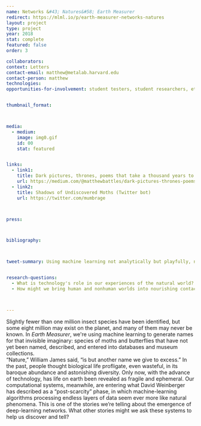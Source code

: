 ```yaml
---
name: Networks &#43; Natures&#58; Earth Measurer
redirect: https://mlml.io/p/earth-measurer-networks-natures
layout: project
type: project
year: 2018
stat: complete
featured: false
order: 3

collaborators:
context: Letters
contact-email: matthew@metalab.harvard.edu
contact-person: matthew
technologies:
opportunities-for-involvement: student testers, student researchers, etc


thumbnail_format:



media:
  - medium:
    image: img0.gif
    id: 00
    stat: featured


links:
  - link1: 
    title: Dark pictures, thrones, poems that take a thousand years to die&#58; algorithms, butterflies, and enigmas of extinction (Medium post)
    url: https://medium.com/@matthewbattles/dark-pictures-thrones-poems-that-take-a-thousand-years-to-die-algorithms-butterflies-and-a85a7e56065b
  - link2: 
    title: Shadows of Undiscovered Moths (Twitter bot) 
    url: https://twitter.com/mumbrage



press:



bibliography:



tweet-summary: Using machine learning not analytically but playfully, not predictively but expressively, to explore the enormity of biodiversity loss in the Anthropocene.


research-questions:
  - What is technology's role in our experiences of the natural world?
  - How might we bring human and nonhuman worlds into nourishing contact through media, data, and direct encounter?



---
```


Slightly fewer than one million insect species have been identified, but some eight million may exist on the planet, and many of them may never be known. In <em>Earth Measurer</em>, we're using machine learning to generate names for that invisible imaginary: species of moths and butterflies that have not yet been named, described, and entered into databases and museum collections.  
“Nature,” William James said, “is but another name we give to excess.” In the past, people thought biological life profligate, even wasteful, in its baroque abundance and astonishing diversity. Only now, with the advance of technology, has life on earth been revealed as fragile and ephemeral. Our computational systems, meanwhile, are entering what David Weinberger has described as a “post-scarcity” phase, in which machine-learning algorithms processing endless layers of data seem ever more like natural phenomena.
This is one of the stories we’re telling about the emergence of deep-learning networks. What other stories might we ask these systems to help us discover and tell?




